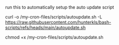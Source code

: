 run this to automatically setup the auto update script

curl   -o /my-cron-files/scripts/autoupdate.sh -L https://raw.githubusercontent.com/hunterkls/bash-scripts/refs/heads/main/autoupdate.sh

chmod +x /my-cron-files/scripts/autoupdate.sh
